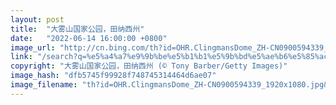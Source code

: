 ```yaml
---
layout: post
title:  "大雾山国家公园，田纳西州"
date:   "2022-06-14 16:00:00 +0800"
image_url: "http://cn.bing.com/th?id=OHR.ClingmansDome_ZH-CN0900594339_1920x1080.jpg&rf=LaDigue_1920x1080.jpg&pid=hp"
link: "/search?q=%e5%a4%a7%e9%9b%be%e5%b1%b1%e5%9b%bd%e5%ae%b6%e5%85%ac%e5%9b%ad&form=hpcapt&mkt=zh-cn"
copyright: "大雾山国家公园，田纳西州 (© Tony Barber/Getty Images)"
image_hash: "dfb5745f99928f748745314464d6ae07"
image_filename: "th?id=OHR.ClingmansDome_ZH-CN0900594339_1920x1080.jpg&rf=LaDigue_1920x1080.jpg&pid=hp"
---
```

